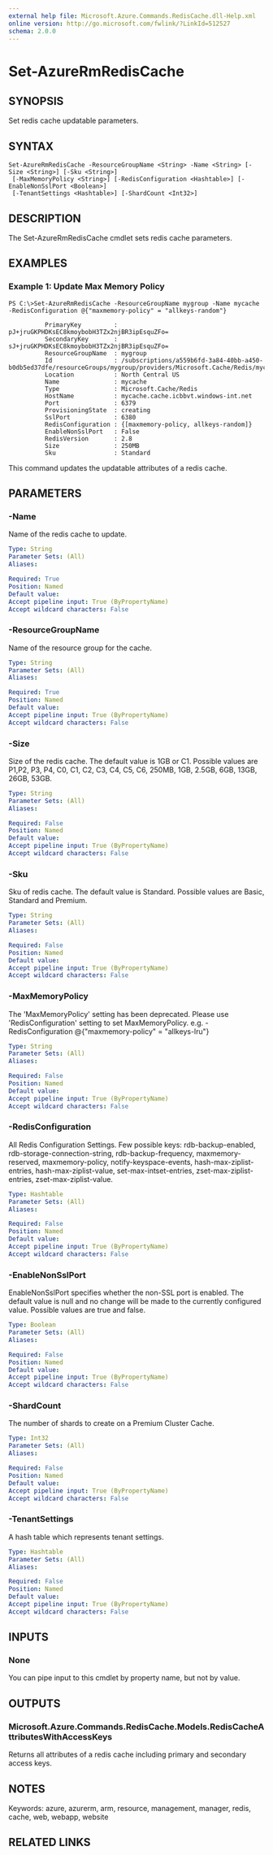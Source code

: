 ```yaml
---
external help file: Microsoft.Azure.Commands.RedisCache.dll-Help.xml
online version: http://go.microsoft.com/fwlink/?LinkId=512527
schema: 2.0.0
---
```


# Set-AzureRmRedisCache
## SYNOPSIS
Set redis cache updatable parameters.

## SYNTAX

```
Set-AzureRmRedisCache -ResourceGroupName <String> -Name <String> [-Size <String>] [-Sku <String>]
 [-MaxMemoryPolicy <String>] [-RedisConfiguration <Hashtable>] [-EnableNonSslPort <Boolean>]
 [-TenantSettings <Hashtable>] [-ShardCount <Int32>]
```

## DESCRIPTION
The Set-AzureRmRedisCache cmdlet sets redis cache parameters.

## EXAMPLES

### Example 1: Update Max Memory Policy
```
PS C:\>Set-AzureRmRedisCache -ResourceGroupName mygroup -Name mycache -RedisConfiguration @{"maxmemory-policy" = "allkeys-random"}

          PrimaryKey         : pJ+jruGKPHDKsEC8kmoybobH3TZx2njBR3ipEsquZFo=
          SecondaryKey       : sJ+jruGKPHDKsEC8kmoybobH3TZx2njBR3ipEsquZFo=
          ResourceGroupName  : mygroup
          Id                 : /subscriptions/a559b6fd-3a84-40bb-a450-b0db5ed37dfe/resourceGroups/mygroup/providers/Microsoft.Cache/Redis/mycache
          Location           : North Central US
          Name               : mycache
          Type               : Microsoft.Cache/Redis
          HostName           : mycache.cache.icbbvt.windows-int.net
          Port               : 6379
          ProvisioningState  : creating
          SslPort            : 6380
          RedisConfiguration : {[maxmemory-policy, allkeys-random]}
          EnableNonSslPort   : False
          RedisVersion       : 2.8
          Size               : 250MB
          Sku                : Standard
```

This command updates the updatable attributes of a redis cache.

## PARAMETERS

### -Name
Name of the redis cache to update.

```yaml
Type: String
Parameter Sets: (All)
Aliases: 

Required: True
Position: Named
Default value: 
Accept pipeline input: True (ByPropertyName)
Accept wildcard characters: False
```

### -ResourceGroupName
Name of the resource group for the cache.

```yaml
Type: String
Parameter Sets: (All)
Aliases: 

Required: True
Position: Named
Default value: 
Accept pipeline input: True (ByPropertyName)
Accept wildcard characters: False
```

### -Size
Size of the redis cache.
The default value is 1GB or C1.
Possible values are P1,P2, P3, P4, C0, C1, C2, C3, C4, C5, C6, 250MB, 1GB, 2.5GB, 6GB, 13GB, 26GB, 53GB.

```yaml
Type: String
Parameter Sets: (All)
Aliases: 

Required: False
Position: Named
Default value: 
Accept pipeline input: True (ByPropertyName)
Accept wildcard characters: False
```

### -Sku
Sku of redis cache.
The default value is Standard.
Possible values are Basic, Standard and Premium.

```yaml
Type: String
Parameter Sets: (All)
Aliases: 

Required: False
Position: Named
Default value: 
Accept pipeline input: True (ByPropertyName)
Accept wildcard characters: False
```

### -MaxMemoryPolicy
The 'MaxMemoryPolicy' setting has been deprecated.
Please use 'RedisConfiguration' setting to set MaxMemoryPolicy.
e.g.
-RedisConfiguration @{"maxmemory-policy" = "allkeys-lru"}

```yaml
Type: String
Parameter Sets: (All)
Aliases: 

Required: False
Position: Named
Default value: 
Accept pipeline input: True (ByPropertyName)
Accept wildcard characters: False
```

### -RedisConfiguration
All Redis Configuration Settings.
Few possible keys: rdb-backup-enabled, rdb-storage-connection-string, rdb-backup-frequency, maxmemory-reserved, maxmemory-policy, notify-keyspace-events, hash-max-ziplist-entries, hash-max-ziplist-value, set-max-intset-entries, zset-max-ziplist-entries, zset-max-ziplist-value.

```yaml
Type: Hashtable
Parameter Sets: (All)
Aliases: 

Required: False
Position: Named
Default value: 
Accept pipeline input: True (ByPropertyName)
Accept wildcard characters: False
```

### -EnableNonSslPort
EnableNonSslPort specifies whether the non-SSL port is enabled.
The default value is null and no change will be made to the currently configured value.
Possible values are true and false.

```yaml
Type: Boolean
Parameter Sets: (All)
Aliases: 

Required: False
Position: Named
Default value: 
Accept pipeline input: True (ByPropertyName)
Accept wildcard characters: False
```

### -ShardCount
The number of shards to create on a Premium Cluster Cache.

```yaml
Type: Int32
Parameter Sets: (All)
Aliases: 

Required: False
Position: Named
Default value: 
Accept pipeline input: True (ByPropertyName)
Accept wildcard characters: False
```

### -TenantSettings
A hash table which represents tenant settings.

```yaml
Type: Hashtable
Parameter Sets: (All)
Aliases: 

Required: False
Position: Named
Default value: 
Accept pipeline input: True (ByPropertyName)
Accept wildcard characters: False
```

## INPUTS

### None
You can pipe input to this cmdlet by property name, but not by value.

## OUTPUTS

### Microsoft.Azure.Commands.RedisCache.Models.RedisCacheAttributesWithAccessKeys
Returns all attributes of a redis cache including primary and secondary access keys.

## NOTES
Keywords: azure, azurerm, arm, resource, management, manager, redis, cache, web, webapp, website

## RELATED LINKS

